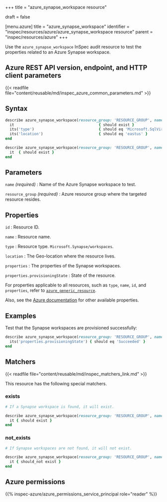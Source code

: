 +++
title = "azure_synapse_workspace resource"

draft = false


[menu.azure]
title = "azure_synapse_workspace"
identifier = "inspec/resources/azure/azure_synapse_workspace resource"
parent = "inspec/resources/azure"
+++

Use the `azure_synapse_workspace` InSpec audit resource to test the properties related to an Azure Synapse workspace.

## Azure REST API version, endpoint, and HTTP client parameters

{{< readfile file="content/reusable/md/inspec_azure_common_parameters.md" >}}

## Syntax

```ruby
describe azure_synapse_workspace(resource_group: 'RESOURCE_GROUP', name: 'SYNAPSE_WORKSPACE_NAME') do
  it                                      { should exist }
  its('type')                             { should eq 'Microsoft.SqlVirtualMachine/sqlVirtualMachineGroups' }
  its('location')                         { should eq 'eastus' }
end
```

```ruby
describe azure_synapse_workspace(resource_group: 'RESOURCE_GROUP', name: 'SYNAPSE_WORKSPACE_NAME') do
  it  { should exist }
end
```

## Parameters

`name` _(required)_
: Name of the Azure Synapse workspace to test.

`resource_group` _(required)_
: Azure resource group where the targeted resource resides.

## Properties

`id`
: Resource ID.

`name`
: Resource name.

`type`
: Resource type. `Microsoft.Synapse/workspaces`.

`location`
: The Geo-location where the resource lives.

`properties`
: The properties of the Synapse workspaces.

`properties.provisioningState`
: State of the resource.

For properties applicable to all resources, such as `type`, `name`, `id`, and `properties`, refer to [`azure_generic_resource`](azure_generic_resource#properties).

Also, see the [Azure documentation](https://docs.microsoft.com/en-us/rest/api/synapse/workspaces/get) for other available properties.

## Examples

Test that the Synapse workspaces are provisioned successfully:

```ruby
describe azure_synapse_workspace(resource_group: 'RESOURCE_GROUP', name: 'SYNAPSE_WORKSPACE_NAME') do
  its('properties.provisioningState') { should eq 'Succeeded' }
end
```

## Matchers

{{< readfile file="content/reusable/md/inspec_matchers_link.md" >}}

This resource has the following special matchers.

### exists

```ruby
# If a Synapse workspace is found, it will exist.

describe azure_synapse_workspace(resource_group: 'RESOURCE_GROUP', name: 'SYNAPSE_WORKSPACE_NAME') do
  it { should exist }
end
```

### not_exists

```ruby
# If Synapse workspaces are not found, it will not exist.

describe azure_synapse_workspace(resource_group: 'RESOURCE_GROUP', name: 'SYNAPSE_WORKSPACE_NAME') do
  it { should_not exist }
end
```

## Azure permissions

{{% inspec-azure/azure_permissions_service_principal role="reader" %}}
